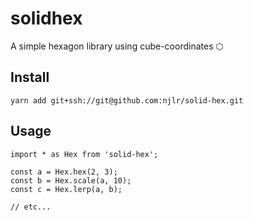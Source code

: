# solidhex

A simple hexagon library using cube-coordinates ⬡


## Install

```bash=
yarn add git+ssh://git@github.com:njlr/solid-hex.git
```

## Usage

```javascript=
import * as Hex from 'solid-hex';

const a = Hex.hex(2, 3);
const b = Hex.scale(a, 10);
const c = Hex.lerp(a, b);

// etc... 
```
